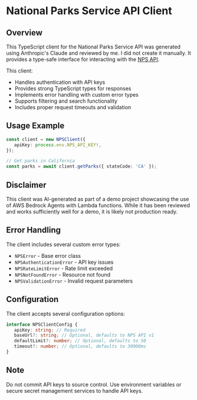 # National Parks Service API Client

## Overview

This TypeScript client for the National Parks Service API was generated using Anthropic's Claude and reviewed by me. I did not create it manually. It provides a type-safe interface for interacting with the [NPS API](https://www.nps.gov/subjects/developer/api-documentation.htm).

This client:

- Handles authentication with API keys
- Provides strong TypeScript types for responses
- Implements error handling with custom error types
- Supports filtering and search functionality
- Includes proper request timeouts and validation

## Usage Example

```typescript
const client = new NPSClient({
   apiKey: process.env.NPS_API_KEY!,
});

// Get parks in California
const parks = await client.getParks({ stateCode: 'CA' });
```

## Disclaimer

This client was AI-generated as part of a demo project showcasing the use of AWS Bedrock Agents with Lambda functions. While it has been reviewed and works sufficiently well for a demo, it is likely not production ready.

## Error Handling

The client includes several custom error types:

- `NPSError` - Base error class
- `NPSAuthenticationError` - API key issues
- `NPSRateLimitError` - Rate limit exceeded
- `NPSNotFoundError` - Resource not found
- `NPSValidationError` - Invalid request parameters

## Configuration

The client accepts several configuration options:

```typescript
interface NPSClientConfig {
   apiKey: string; // Required
   baseUrl?: string; // Optional, defaults to NPS API v1
   defaultLimit?: number; // Optional, defaults to 50
   timeout?: number; // Optional, defaults to 30000ms
}
```

## Note

Do not commit API keys to source control. Use environment variables or secure secret management services to handle API keys.
